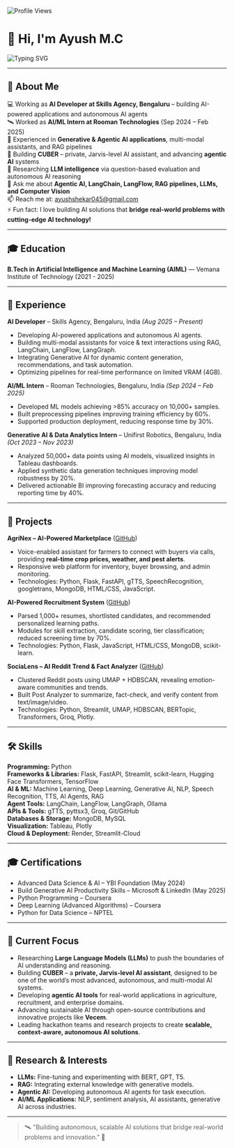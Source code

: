 <!-- Profile Views -->
![Profile Views](https://komarev.com/ghpvc/?username=AyushShekar9113&color=brightgreen)

# 👋 Hi, I'm Ayush M.C

![Typing SVG](https://readme-typing-svg.herokuapp.com?font=Fira+Code&size=24&duration=4000&pause=1000&color=00FF00&width=600&lines=AI+%2F+ML+Developer;Building+Generative+%26+Agentic+AI;+AI+Engineer;ML+Enthusiast)

---

## 📝 About Me

💻 Working as **AI Developer at Skills Agency, Bengaluru** – building AI-powered applications and autonomous AI agents  
🛰️ Worked as **AI/ML Intern at Rooman Technologies** (Sep 2024 – Feb 2025)  
🤖 Experienced in **Generative & Agentic AI applications**, multi-modal assistants, and RAG pipelines  
🌱 Building **CUBER** – private, Jarvis-level AI assistant, and advancing **agentic AI** systems  
🧠 Researching **LLM intelligence** via question-based evaluation and autonomous AI reasoning  
💬 Ask me about **Agentic AI, LangChain, LangFlow, RAG pipelines, LLMs, and Computer Vision**  
📫 Reach me at: ayushshekar045@gmail.com  
⚡ Fun fact: I love building AI solutions that **bridge real-world problems with cutting-edge AI technology!**

---

## 🎓 Education
**B.Tech in Artificial Intelligence and Machine Learning (AIML)** — Vemana Institute of Technology (2021 - 2025)

---

## 🏢 Experience

**AI Developer** – Skills Agency, Bengaluru, India *(Aug 2025 – Present)*  
- Developing AI-powered applications and autonomous AI agents.  
- Building multi-modal assistants for voice & text interactions using RAG, LangChain, LangFlow, LangGraph.  
- Integrating Generative AI for dynamic content generation, recommendations, and task automation.  
- Optimizing pipelines for real-time performance on limited VRAM (4GB).  

**AI/ML Intern** – Rooman Technologies, Bengaluru, India *(Sep 2024 – Feb 2025)*  
- Developed ML models achieving >85% accuracy on 10,000+ samples.  
- Built preprocessing pipelines improving training efficiency by 60%.  
- Supported production deployment, reducing response time by 30%.

**Generative AI & Data Analytics Intern** – Unifirst Robotics, Bengaluru, India *(Oct 2023 – Nov 2023)*  
- Analyzed 50,000+ data points using AI models, visualized insights in Tableau dashboards.  
- Applied synthetic data generation techniques improving model robustness by 20%.  
- Delivered actionable BI improving forecasting accuracy and reducing reporting time by 40%.

---

## 🚀 Projects

**AgriNex – AI-Powered Marketplace** ([GitHub](https://github.com/AyushShekar9113/Agrinex--AI-Powered-Market-Place))  
- Voice-enabled assistant for farmers to connect with buyers via calls, providing **real-time crop prices, weather, and pest alerts**.  
- Responsive web platform for inventory, buyer browsing, and admin monitoring.  
- Technologies: Python, Flask, FastAPI, gTTS, SpeechRecognition, googletrans, MongoDB, HTML/CSS, JavaScript.

**AI-Powered Recruitment System** ([GitHub](https://github.com/AyushShekar9113/AI-Recruitment-System))  
- Parsed 1,000+ resumes, shortlisted candidates, and recommended personalized learning paths.  
- Modules for skill extraction, candidate scoring, tier classification; reduced screening time by 70%.  
- Technologies: Python, Flask, JavaScript, HTML/CSS, MongoDB, scikit-learn.

**SociaLens – AI Reddit Trend & Fact Analyzer** ([GitHub](https://github.com/AyushShekar9113/SociaLens))  
- Clustered Reddit posts using UMAP + HDBSCAN, revealing emotion-aware communities and trends.  
- Built Post Analyzer to summarize, fact-check, and verify content from text/image/video.  
- Technologies: Python, Streamlit, UMAP, HDBSCAN, BERTopic, Transformers, Groq, Plotly.

---

## 🛠 Skills

**Programming:** Python  
**Frameworks & Libraries:** Flask, FastAPI, Streamlit, scikit-learn, Hugging Face Transformers, TensorFlow  
**AI & ML:** Machine Learning, Deep Learning, Generative AI, NLP, Speech Recognition, TTS, AI Agents, RAG  
**Agent Tools:** LangChain, LangFlow, LangGraph, Ollama  
**APIs & Tools:** gTTS, pyttsx3, Groq, Git/GitHub  
**Databases & Storage:** MongoDB, MySQL  
**Visualization:** Tableau, Plotly  
**Cloud & Deployment:** Render, Streamlit-Cloud  

---

## 🎓 Certifications
- Advanced Data Science & AI – YBI Foundation (May 2024)  
- Build Generative AI Productivity Skills – Microsoft & LinkedIn (May 2025)  
- Python Programming – Coursera  
- Deep Learning (Advanced Algorithms) – Coursera  
- Python for Data Science – NPTEL  

---

## 🌱 Current Focus
- Researching **Large Language Models (LLMs)** to push the boundaries of AI understanding and reasoning.  
- Building **CUBER** – a **private, Jarvis-level AI assistant**, designed to be one of the world’s most advanced, autonomous, and multi-modal AI systems.  
- Developing **agentic AI tools** for real-world applications in agriculture, recruitment, and enterprise domains.  
- Advancing sustainable AI through open-source contributions and innovative projects like **Vecem**.  
- Leading hackathon teams and research projects to create **scalable, context-aware, autonomous AI solutions**.

---

## 🔬 Research & Interests
- **LLMs:** Fine-tuning and experimenting with BERT, GPT, T5.  
- **RAG:** Integrating external knowledge with generative models.  
- **Agentic AI:** Developing autonomous AI agents for task execution.  
- **AI/ML Applications:** NLP, sentiment analysis, AI assistants, generative AI across industries.

---

> 🛰️ "Building autonomous, scalable AI solutions that bridge real-world problems and innovation." 🚀
